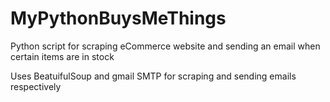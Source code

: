 # MyPythonBuysMeThings
Python script for scraping eCommerce website and sending an email when certain items are in stock

Uses BeatuifulSoup and gmail SMTP for scraping and sending emails respectively
